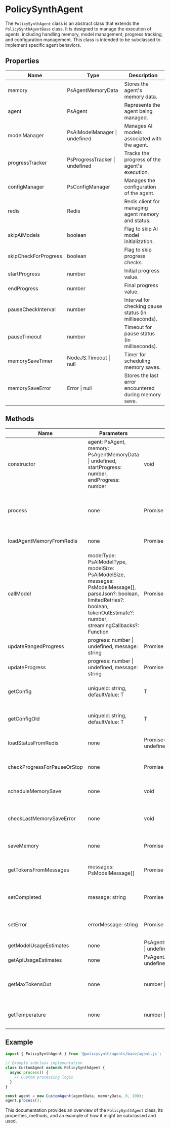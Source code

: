 # PolicySynthAgent

The `PolicySynthAgent` class is an abstract class that extends the `PolicySynthAgentBase` class. It is designed to manage the execution of agents, including handling memory, model management, progress tracking, and configuration management. This class is intended to be subclassed to implement specific agent behaviors.

## Properties

| Name                  | Type                        | Description                                                                 |
|-----------------------|-----------------------------|-----------------------------------------------------------------------------|
| memory                | PsAgentMemoryData           | Stores the agent's memory data.                                             |
| agent                 | PsAgent                     | Represents the agent being managed.                                         |
| modelManager          | PsAiModelManager \| undefined | Manages AI models associated with the agent.                                |
| progressTracker       | PsProgressTracker \| undefined | Tracks the progress of the agent's execution.                               |
| configManager         | PsConfigManager             | Manages the configuration of the agent.                                     |
| redis                 | Redis                       | Redis client for managing agent memory and status.                          |
| skipAiModels          | boolean                     | Flag to skip AI model initialization.                                       |
| skipCheckForProgress  | boolean                     | Flag to skip progress checks.                                               |
| startProgress         | number                      | Initial progress value.                                                     |
| endProgress           | number                      | Final progress value.                                                       |
| pauseCheckInterval    | number                      | Interval for checking pause status (in milliseconds).                       |
| pauseTimeout          | number                      | Timeout for pause status (in milliseconds).                                 |
| memorySaveTimer       | NodeJS.Timeout \| null      | Timer for scheduling memory saves.                                          |
| memorySaveError       | Error \| null               | Stores the last error encountered during memory save.                       |

## Methods

| Name                          | Parameters                                                                 | Return Type                  | Description                                                                 |
|-------------------------------|----------------------------------------------------------------------------|------------------------------|-----------------------------------------------------------------------------|
| constructor                   | agent: PsAgent, memory: PsAgentMemoryData \| undefined, startProgress: number, endProgress: number | void                         | Initializes a new instance of the `PolicySynthAgent` class.                 |
| process                       | none                                                                       | Promise<void>                | Main processing logic for the agent. Subclasses should override this method.|
| loadAgentMemoryFromRedis      | none                                                                       | Promise<PsAgentMemoryData>   | Loads the agent's memory from Redis.                                        |
| callModel                     | modelType: PsAiModelType, modelSize: PsAiModelSize, messages: PsModelMessage[], parseJson?: boolean, limitedRetries?: boolean, tokenOutEstimate?: number, streamingCallbacks?: Function | Promise<any>                 | Calls the AI model with the specified parameters.                           |
| updateRangedProgress          | progress: number \| undefined, message: string                             | Promise<void>                | Updates the progress within a specified range.                              |
| updateProgress                | progress: number \| undefined, message: string                             | Promise<void>                | Updates the progress of the agent.                                          |
| getConfig                     | uniqueId: string, defaultValue: T                                          | T                            | Retrieves a configuration value by unique ID.                               |
| getConfigOld                  | uniqueId: string, defaultValue: T                                          | T                            | Retrieves an old configuration value by unique ID.                          |
| loadStatusFromRedis           | none                                                                       | Promise<PsAgentStatus \| undefined> | Loads the agent's status from Redis.                                        |
| checkProgressForPauseOrStop   | none                                                                       | Promise<void>                | Checks the agent's progress for pause or stop conditions.                   |
| scheduleMemorySave            | none                                                                       | void                         | Schedules a memory save operation.                                          |
| checkLastMemorySaveError      | none                                                                       | void                         | Checks for the last memory save error and throws it if present.             |
| saveMemory                    | none                                                                       | Promise<void>                | Saves the agent's memory to Redis.                                          |
| getTokensFromMessages         | messages: PsModelMessage[]                                                 | Promise<number>              | Calculates the number of tokens from the given messages.                    |
| setCompleted                  | message: string                                                            | Promise<void>                | Sets the agent's status to completed with a message.                        |
| setError                      | errorMessage: string                                                       | Promise<void>                | Sets the agent's status to error with an error message.                     |
| getModelUsageEstimates        | none                                                                       | PsAgentModelUsageEstimate[] \| undefined | Retrieves model usage estimates.                                            |
| getApiUsageEstimates          | none                                                                       | PsAgentApiUsageEstimate[] \| undefined | Retrieves API usage estimates.                                              |
| getMaxTokensOut               | none                                                                       | number \| undefined          | Retrieves the maximum number of tokens that can be output.                  |
| getTemperature                | none                                                                       | number \| undefined          | Retrieves the temperature setting for the model.                            |

## Example

```typescript
import { PolicySynthAgent } from '@policysynth/agents/base/agent.js';

// Example subclass implementation
class CustomAgent extends PolicySynthAgent {
  async process() {
    // Custom processing logic
  }
}

const agent = new CustomAgent(agentData, memoryData, 0, 100);
agent.process();
```

This documentation provides an overview of the `PolicySynthAgent` class, its properties, methods, and an example of how it might be subclassed and used.